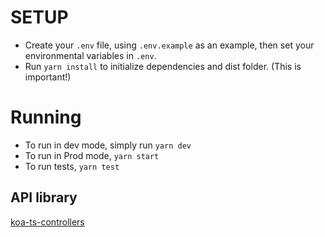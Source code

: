 

# SETUP
- Create your `.env` file, using `.env.example` as an example, then set your environmental variables in `.env`.
- Run `yarn install` to initialize dependencies and dist folder. (This is important!)

# Running
- To run in dev mode, simply run `yarn dev`
- To run in Prod mode, `yarn start`
- To run tests, `yarn test`

## API library
[koa-ts-controllers](https://github.com/iyobo/koa-ts-controllers)

